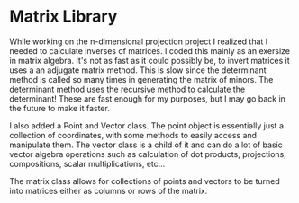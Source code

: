 # Matrix Library
While working on the n-dimensional projection project I realized that I needed to calculate inverses of matrices.  I coded this mainly as an exersize in matrix algebra.  It's not as fast as it could possibly be, to invert matrices it uses a an adjugate matrix method.  This is slow since the determinant method is called so many times in generating the matrix of minors.  The determinant method uses the recursive method to calculate the determinant!  These are fast enough for my purposes, but I may go back in the future to make it faster.

I also added a Point and Vector class.  The point object is essentially just a collection of coordinates, with some methods to easily access and manipulate them.  The vector class is a child of it and can do a lot of basic vector algebra operations such as calculation of dot products, projections, compositions, scalar multiplications, etc...  

The matrix class allows for collections of points and vectors to be turned into matrices either as columns or rows of the matrix.  
